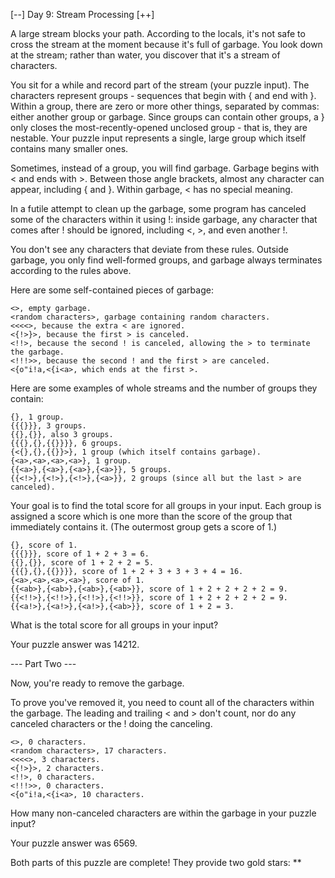 [--] Day 9: Stream Processing [++]

A large stream blocks your path. According to the locals, it's not safe to cross
the stream at the moment because it's full of garbage. You look down at the stream;
rather than water, you discover that it's a stream of characters.

You sit for a while and record part of the stream (your puzzle input). The
characters represent groups - sequences that begin with { and end with }.
Within a group, there are zero or more other things, separated by commas:
either another group or garbage. Since groups can contain other groups, a }
only closes the most-recently-opened unclosed group - that is, they are nestable.
Your puzzle input represents a single, large group which itself contains many
smaller ones.

Sometimes, instead of a group, you will find garbage.
Garbage begins with < and ends with >. Between those angle brackets,
almost any character can appear, including { and }.
Within garbage, < has no special meaning.

In a futile attempt to clean up the garbage, some program has canceled
some of the characters within it using !: inside garbage, any character
that comes after ! should be ignored, including <, >, and even another !.

You don't see any characters that deviate from these rules. Outside garbage,
you only find well-formed groups, and garbage always terminates according
to the rules above.

Here are some self-contained pieces of garbage:

    <>, empty garbage.
    <random characters>, garbage containing random characters.
    <<<<>, because the extra < are ignored.
    <{!>}>, because the first > is canceled.
    <!!>, because the second ! is canceled, allowing the > to terminate the garbage.
    <!!!>>, because the second ! and the first > are canceled.
    <{o"i!a,<{i<a>, which ends at the first >.

Here are some examples of whole streams and the number of groups they contain:

    {}, 1 group.
    {{{}}}, 3 groups.
    {{},{}}, also 3 groups.
    {{{},{},{{}}}}, 6 groups.
    {<{},{},{{}}>}, 1 group (which itself contains garbage).
    {<a>,<a>,<a>,<a>}, 1 group.
    {{<a>},{<a>},{<a>},{<a>}}, 5 groups.
    {{<!>},{<!>},{<!>},{<a>}}, 2 groups (since all but the last > are canceled).

Your goal is to find the total score for all groups in your input. Each group is
assigned a score which is one more than the score of the group that immediately
contains it. (The outermost group gets a score of 1.)

    {}, score of 1.
    {{{}}}, score of 1 + 2 + 3 = 6.
    {{},{}}, score of 1 + 2 + 2 = 5.
    {{{},{},{{}}}}, score of 1 + 2 + 3 + 3 + 3 + 4 = 16.
    {<a>,<a>,<a>,<a>}, score of 1.
    {{<ab>},{<ab>},{<ab>},{<ab>}}, score of 1 + 2 + 2 + 2 + 2 = 9.
    {{<!!>},{<!!>},{<!!>},{<!!>}}, score of 1 + 2 + 2 + 2 + 2 = 9.
    {{<a!>},{<a!>},{<a!>},{<ab>}}, score of 1 + 2 = 3.

What is the total score for all groups in your input?

Your puzzle answer was 14212.

--- Part Two ---

Now, you're ready to remove the garbage.

To prove you've removed it, you need to count all of the characters within the garbage.
The leading and trailing < and > don't count, nor do any canceled characters or the !
doing the canceling.

    <>, 0 characters.
    <random characters>, 17 characters.
    <<<<>, 3 characters.
    <{!>}>, 2 characters.
    <!!>, 0 characters.
    <!!!>>, 0 characters.
    <{o"i!a,<{i<a>, 10 characters.

How many non-canceled characters are within the garbage in your puzzle input?

Your puzzle answer was 6569.

Both parts of this puzzle are complete! They provide two gold stars: **